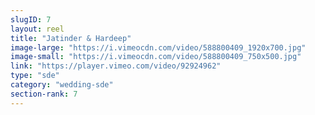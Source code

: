 ```yaml
---
slugID: 7 
layout: reel
title: "Jatinder & Hardeep"
image-large: "https://i.vimeocdn.com/video/588800409_1920x700.jpg"
image-small: "https://i.vimeocdn.com/video/588800409_750x500.jpg"
link: "https://player.vimeo.com/video/92924962"
type: "sde"
category: "wedding-sde"
section-rank: 7
---
```

